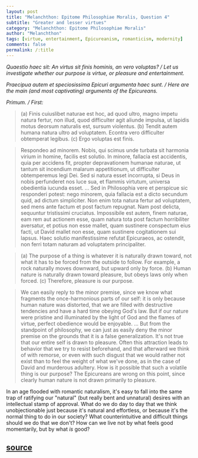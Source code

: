 ```yaml
---
layout: post
title: "Melanchthon: Epitome Philosophiae Moralis, Question 4"
subtitle: "Greater and lesser virtues"
category: "Melanchthon: Epitome Philosophiae Moralis"
author: "Melanchthon"
tags: [virtue, entertainment, Epicureanism, romanticism, modernity]
comments: false
permalink: /:title
---
```


*Quaestio haec sit: An virtus sit finis hominis, an vero voluptas? / Let us investigate whether our purpose is virtue, or pleasure and entertainment.*

*Praecipua autem et speciosissima Epicuri argumenta haec sunt. / Here are the main (and most captivating) arguments of the Epicureans.*

*Primum. / First:*

> <p class="latin">(a) Finis cuiuslibet naturae est hoc, ad quod ultro, magno impetu natura fertur, non illud, quod difficulter agit aliunde impulsa, ut lapidis motus deorsum naturalis est, sursum violentus. (b) Tendit autem humana natura ultro ad voluptatem. Econtra vero difficulter obtemperat legibus. (c) Ergo voluptas est finis.</p>

> <p class="latin">Respondeo ad minorem. Nobis, qui scimus unde turbata sit harmonia virium in homine, facilis est solutio. In minore, fallacia est accidentis, quia per accidens fit, propter depravationem humanae naturae, ut tantum sit incendium malarum appetitionum, ut difficulter obtemperemus legi Dei. Sed si natura esset incorrupta, si Deus in nobis perfunderet nos luce sua, et flammis virtutum, universa obedientia iucunda esset. ... Sed in Philosophia vere et perspicue sic responderi potest: nego minorem, quia fallacia est a dicto secundum quid, ad dictum simpliciter. Non enim tota natura fertur ad voluptatem, sed mens ante factum et post factum repugnat. Nam post delicta, sequuntur tristissimi cruciatus. Impossibile est autem, finem naturae, eam rem aut actionem esse, quam natura tota post factum horribiliter aversatur, et potius non esse mallet, quam sustinere conspectum eius facti, ut David mallet non esse, quam sustinere cogitationem sui lapsus. Haec solutio manifestissime refutat Epicuraeos, ac ostendit, non ferri totam naturam ad voluptatem principaliter.</p>

> (a) The purpose of a thing is whatever it is naturally drawn toward, not what it has to be forced from the outside to follow. For example, a rock naturally moves downward, but upward only by force. (b) Human nature is naturally drawn toward pleasure, but obeys laws only when forced. (c) Therefore, pleasure is our purpose.

> We can easily reply to the minor premise, since we know what fragments the once-harmonious parts of our self: it is only because human nature was distorted, that we are filled with destructive tendencies and have a hard time obeying God's law. But if our nature were pristine and illuminated by the light of God and the flames of virtue, perfect obedience would be enjoyable. ... But from the standpoint of philosophy, we can just as easily deny the minor premise on the grounds that it is a false generalization. It's not true that our entire self is drawn to pleasure. Often this attraction leads to behavior that we try to resist beforehand, and that afterward we think of with remorse, or even with such disgust that we would rather not exist than to feel the weight of what we've done, as in the case of David and murderous adultery. How is it possible that such a volatile thing is our purpose? The Epicureans are wrong on this point, since clearly human nature is not drawn primarily to pleasure.

In an age flooded with romantic naturalism, it's easy to fall into the same trap of ratifying our "natural" (but really bent and unnatural) desires with an intellectual stamp of approval. What do we do day to day that we think unobjectionable just because it's natural and effortless, or because it's the normal thing to do in our society? What counterintuitive and difficult things should we do that we don't? How can we live not by what feels good momentarily, but by what *is* good?

<h2 class="post-source"><a href="https://books.google.com/books?id=RBw8AAAAcAAJ&pg=PA13"><i class="fas fa-book" aria-hidden="true"></i> source</a></h2>